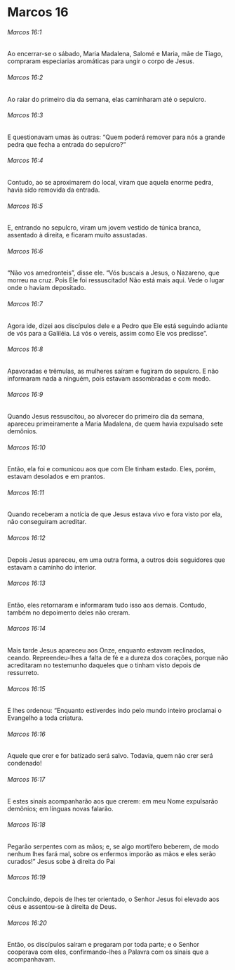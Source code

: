 # Marcos 16

###### Marcos 16:1

Ao encerrar-se o sábado, Maria Madalena, Salomé e Maria, mãe de Tiago, compraram especiarias aromáticas para ungir o corpo de Jesus.

###### Marcos 16:2

Ao raiar do primeiro dia da semana, elas caminharam até o sepulcro.

###### Marcos 16:3

E questionavam umas às outras: “Quem poderá remover para nós a grande pedra que fecha a entrada do sepulcro?”

###### Marcos 16:4

Contudo, ao se aproximarem do local, viram que aquela enorme pedra, havia sido removida da entrada.

###### Marcos 16:5

E, entrando no sepulcro, viram um jovem vestido de túnica branca, assentado à direita, e ficaram muito assustadas.

###### Marcos 16:6

“Não vos amedronteis”, disse ele. “Vós buscais a Jesus, o Nazareno, que morreu na cruz. Pois Ele foi ressuscitado! Não está mais aqui. Vede o lugar onde o haviam depositado.

###### Marcos 16:7

Agora ide, dizei aos discípulos dele e a Pedro que Ele está seguindo adiante de vós para a Galiléia. Lá vós o vereis, assim como Ele vos predisse”.

###### Marcos 16:8

Apavoradas e trêmulas, as mulheres saíram e fugiram do sepulcro. E não informaram nada a ninguém, pois estavam assombradas e com medo.

###### Marcos 16:9

Quando Jesus ressuscitou, ao alvorecer do primeiro dia da semana, apareceu primeiramente a Maria Madalena, de quem havia expulsado sete demônios.

###### Marcos 16:10

Então, ela foi e comunicou aos que com Ele tinham estado. Eles, porém, estavam desolados e em prantos.

###### Marcos 16:11

Quando receberam a notícia de que Jesus estava vivo e fora visto por ela, não conseguiram acreditar.

###### Marcos 16:12

Depois Jesus apareceu, em uma outra forma, a outros dois seguidores que estavam a caminho do interior.

###### Marcos 16:13

Então, eles retornaram e informaram tudo isso aos demais. Contudo, também no depoimento deles não creram.

###### Marcos 16:14

Mais tarde Jesus apareceu aos Onze, enquanto estavam reclinados, ceando. Repreendeu-lhes a falta de fé e a dureza dos corações, porque não acreditaram no testemunho daqueles que o tinham visto depois de ressurreto.

###### Marcos 16:15

E lhes ordenou: “Enquanto estiverdes indo pelo mundo inteiro proclamai o Evangelho a toda criatura.

###### Marcos 16:16

Aquele que crer e for batizado será salvo. Todavia, quem não crer será condenado!

###### Marcos 16:17

E estes sinais acompanharão aos que crerem: em meu Nome expulsarão demônios; em línguas novas falarão.

###### Marcos 16:18

Pegarão serpentes com as mãos; e, se algo mortífero beberem, de modo nenhum lhes fará mal, sobre os enfermos imporão as mãos e eles serão curados!” Jesus sobe à direita do Pai

###### Marcos 16:19

Concluindo, depois de lhes ter orientado, o Senhor Jesus foi elevado aos céus e assentou-se à direita de Deus.

###### Marcos 16:20

Então, os discípulos saíram e pregaram por toda parte; e o Senhor cooperava com eles, confirmando-lhes a Palavra com os sinais que a acompanhavam.

